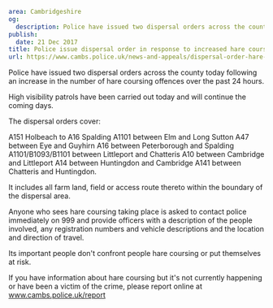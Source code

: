```yaml
area: Cambridgeshire
og:
  description: Police have issued two dispersal orders across the county today following an increase in the number of hare coursing offences over the past 24 hours.
publish:
  date: 21 Dec 2017
title: Police issue dispersal order in response to increased hare coursing offences
url: https://www.cambs.police.uk/news-and-appeals/dispersal-order-hare-coursing
```

Police have issued two dispersal orders across the county today following an increase in the number of hare coursing offences over the past 24 hours.

High visibility patrols have been carried out today and will continue the coming days.

The dispersal orders cover:

A151 Holbeach to A16 Spalding
A1101 between Elm and Long Sutton
A47 between Eye and Guyhirn
A16 between Peterborough and Spalding
A1101/B1093/B1101 between Littleport and Chatteris
A10 between Cambridge and Littleport
A14 between Huntingdon and Cambridge
A141 between Chatteris and Huntingdon.

It includes all farm land, field or access route thereto within the boundary of the dispersal area.

Anyone who sees hare coursing taking place is asked to contact police immediately on 999 and provide officers with a description of the people involved, any registration numbers and vehicle descriptions and the location and direction of travel.

Its important people don't confront people hare coursing or put themselves at risk.

If you have information about hare coursing but it's not currently happening or have been a victim of the crime, please report online at www.cambs.police.uk/report
